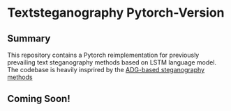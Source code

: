 # Textsteganography Pytorch-Version

## Summary
This repository contains a Pytorch reimplementation for previously prevailing text steganography methods based on LSTM language model.
The codebase is heavily insprired by the [ADG-based steganography methods](https://github.com/Mhzzzzz/ADG-steganography)

## Coming Soon!
